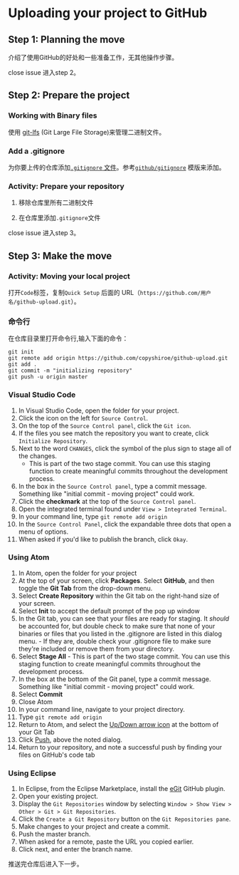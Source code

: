 # Uploading your project to GitHub

## Step 1: Planning the move

介绍了使用GitHub的好处和一些准备工作，无其他操作步骤。

close issue 进入step 2。

## Step 2: Prepare the project

### Working with Binary files

使用 [git-lfs](https://git-lfs.github.com/) (Git Large File Storage)来管理二进制文件。

### Add a .gitignore

为你要上传的仓库添加[`.gitignore` 文件](https://help.github.com/articles/ignoring-files/)。参考[`github/gitignore`](https://github.com/github/gitignore) 模版来添加。

### Activity: Prepare your repository

1. 移除仓库里所有二进制文件

2. 在仓库里添加`.gitignore`文件

close issue 进入step 3。

## Step 3: Make the move

###  Activity: Moving your local project

打开`Code`标签，复制`Quick Setup` 后面的  URL（`https://github.com/用户名/github-upload.git`）。

### 命令行

在仓库目录里打开命令行,输入下面的命令：

    git init
    git remote add origin https://github.com/copyshiroe/github-upload.git
    git add .
    git commit -m "initializing repository"
    git push -u origin master


### Visual Studio Code

1. In Visual Studio Code, open the folder for your project.
2. Click the icon on the left for `Source Control`.
3. On the top of the `Source Control panel`, click the `Git icon`.
4. If the files you see match the repository you want to create, click `Initialize Repository`.
5. Next to the word `CHANGES`, click the symbol of the plus sign to stage all of the changes.
    - This is part of the two stage commit. You can use this staging function to create meaningful commits throughout the development process.
6. In the box in the `Source Control panel`, type a commit message. Something like "initial commit - moving project" could work.
7. Click the **checkmark** at the top of the `Source Control panel`.
8. Open the integrated terminal found under `View > Integrated Terminal`.
9. In your command line, type `git remote add origin`
10. In the `Source Control Panel`, click the expandable three dots that open a menu of options.
11. When asked if you'd like to publish the branch, click `Okay`.



### Using Atom

1. In Atom, open the folder for your project
2. At the top of your screen, click **Packages**. Select **GitHub**, and then toggle the **Git Tab** from the drop-down menu.
3. Select **Create Repository** within the Git tab on the right-hand size of your screen.
4. Select **Init** to accept the default prompt of the pop up window
5. In the Git tab, you can see that your files are ready for staging. It *should* be accounted for, but double check to make sure that none of your binaries or files that you listed in the .gitignore are listed in this dialog menu.
	\- If they are, double check your .gitignore file to make sure they're included or remove them from your directory.
6. Select **Stage All**
	\- This is part of the two stage commit. You can use this staging function to create meaningful commits throughout the development process.
7. In the box at the bottom of the Git panel, type a commit message. Something like "initial commit - moving project" could work.
8. Select **Commit**
9. Close Atom
10. In your command line, navigate to your project directory.
11. Type `git remote add origin`
12. Return to Atom, and select the [Up/Down arrow icon](https://user-images.githubusercontent.com/13326548/36766999-34ff2bb2-1bed-11e8-90c6-3c97d0837244.png) at the bottom of your Git Tab
13. Click [Push](https://user-images.githubusercontent.com/13326548/36767211-5fd34ce6-1bee-11e8-964a-f49bed227c02.png), above the noted dialog.
14. Return to your repository, and note a successful push by finding your files on GitHub's code tab



### Using Eclipse

1. In Eclipse, from the Eclipse Marketplace, install the [eGit](http://www.eclipse.org/egit/) GitHub plugin.
2. Open your existing project.
3. Display the `Git Repositories` window by selecting `Window > Show View > Other > Git > Git Repositories`.
4. Click the `Create a Git Repository` button on the `Git Repositories pane`.
5. Make changes to your project and create a commit.
6. Push the master branch.
7. When asked for a remote, paste the URL you copied earlier.
8. Click next, and enter the branch name.



推送完仓库后进入下一步。


